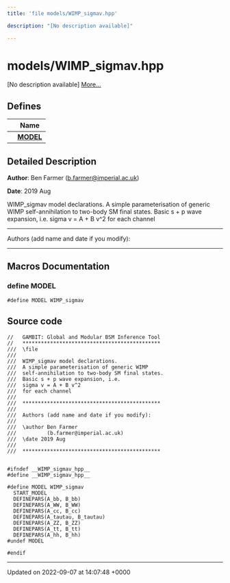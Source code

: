 ```yaml
---
title: 'file models/WIMP_sigmav.hpp'

description: "[No description available]"

---
```


# models/WIMP_sigmav.hpp

[No description available] [More...](#detailed-description)

## Defines

|                | Name           |
| -------------- | -------------- |
|  | **[MODEL](/documentation/code/files/wimp__sigmav_8hpp/#define-model)**  |

## Detailed Description


**Author**: Ben Farmer ([b.farmer@imperial.ac.uk](mailto:b.farmer@imperial.ac.uk)) 

**Date**: 2019 Aug

WIMP_sigmav model declarations. A simple parameterisation of generic WIMP self-annihilation to two-body SM final states. Basic s + p wave expansion, i.e. sigma v = A + B v^2 for each channel



------------------

Authors (add name and date if you modify):



------------------




## Macros Documentation

### define MODEL

```
#define MODEL WIMP_sigmav
```


## Source code

```
//   GAMBIT: Global and Modular BSM Inference Tool
//   *********************************************
///  \file
///
///  WIMP_sigmav model declarations. 
///  A simple parameterisation of generic WIMP
///  self-annihilation to two-body SM final states.
///  Basic s + p wave expansion, i.e.
///  sigma v = A + B v^2
///  for each channel
///
///  *********************************************
///
///  Authors (add name and date if you modify):
///   
///  \author Ben Farmer
///          (b.farmer@imperial.ac.uk)
///  \date 2019 Aug
///
///  *********************************************


#ifndef __WIMP_sigmav_hpp__
#define __WIMP_sigmav_hpp__

#define MODEL WIMP_sigmav
  START_MODEL
  DEFINEPARS(A_bb, B_bb) 
  DEFINEPARS(A_WW, B_WW) 
  DEFINEPARS(A_cc, B_cc)
  DEFINEPARS(A_tautau, B_tautau)
  DEFINEPARS(A_ZZ, B_ZZ) 
  DEFINEPARS(A_tt, B_tt)
  DEFINEPARS(A_hh, B_hh)
#undef MODEL

#endif
```


-------------------------------

Updated on 2022-09-07 at 14:07:48 +0000
